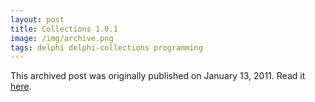 ```yaml
---
layout: post
title: Collections 1.0.1
image: /img/archive.png
tags: delphi delphi-collections programming
---
```

This archived post was originally published on January 13, 2011. Read it [here](/alex.ciobanu.org/indexe982.html).
